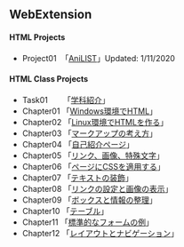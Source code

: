 ## **WebExtension**

#### **HTML Projects**
* Project01 &nbsp;「[AniLIST](WebExtension/Project01/aniList.html)」Updated: 1/11/2020

#### **HTML Class Projects**
* Task01&nbsp; &nbsp; &nbsp; &nbsp;「[学科紹介](WebExtension/task01/)」
* Chapter01 「[Windows環境でHTML](WebExtension/chapter01/ch01-firsthtml-win.html)」
* Chapter02 「[Linux環境でHTMLを作る](WebExtension/chapter02/ch02-firsthtml-linux.html)」
* Chapter03 「[マークアップの考え方](WebExtension/chapter03/ch03-markuptag1.html)」
* Chapter04 「[自己紹介ページ](WebExtension/chapter04/ch04-markuptag1.html)」
* Chapter05 「[リンク、画像、特殊文字](WebExtension/chapter05/ch05-markuptag2.html)」
* Chapter06 「[ページにCSSを適用する](WebExtension/chapter06/index.html)」
* Chapter07 「[テキストの装飾](WebExtension/chapter07/ch07-fontsytle.html)」  
* Chapter08 「[リンクの設定と画像の表示](WebExtension/chapter08/ch08-linkimg.html)」
* Chapter09 「[ボックスと情報の整理](WebExtension/chapter09/ch09-boxcss.html)」
* Chapter10 「[テーブル](WebExtension/chapter10/ch10-table.html)」
* Chapter11 「[標準的なフォームの例](WebExtension/chapter11/ch11-form.html)」
* Chapter12 「[レイアウトとナビゲーション](WebExtension/chapter12/ch12-03/index.html)」
